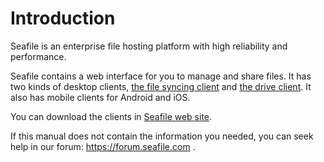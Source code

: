 # Introduction

Seafile is an enterprise file hosting platform with high reliability and performance.

Seafile contains a web interface for you to manage and share files. It has two kinds of desktop clients, [the file syncing client](syncing_client/install_sync.md) and [the drive client](drive_client/using_drive_client.md). It also has mobile clients for Android and iOS.

You can download the clients in [Seafile web site](https://www.seafile.com/en/download/).

If this manual does not contain the information you needed, you can seek help in our forum: https://forum.seafile.com .
